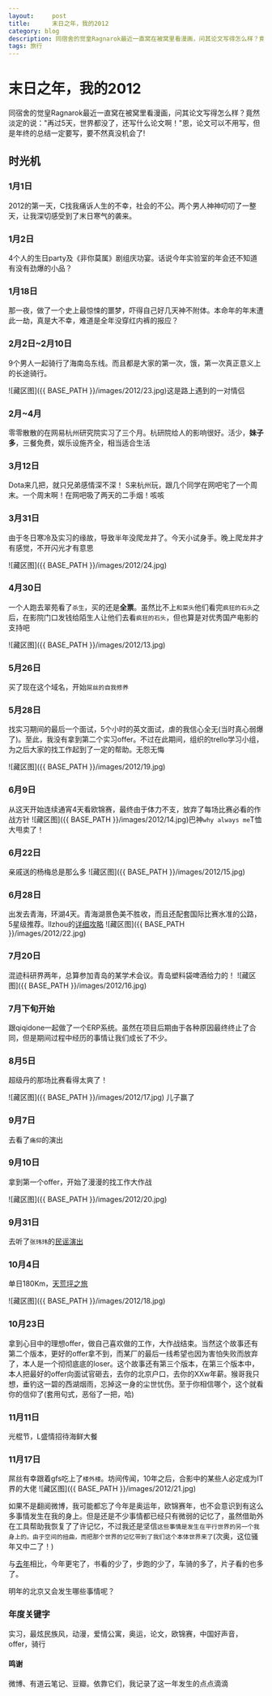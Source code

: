 ```yaml
---
layout:     post
title:      末日之年，我的2012
category: blog
description: 同宿舍的觉皇Ragnarok最近一直窝在被窝里看漫画，问其论文写得怎么样？竟然淡定的说："再过5天，世界都没了，还写什么论文啊！"恩，论文可以不用写，但是年终的总结一定要写，要不然真没机会了!
tags: 旅行
---
```


# 末日之年，我的2012
同宿舍的觉皇Ragnarok最近一直窝在被窝里看漫画，问其论文写得怎么样？竟然淡定的说："再过5天，世界都没了，还写什么论文啊！"恩，论文可以不用写，但是年终的总结一定要写，要不然真没机会了!

## 时光机

### 1月1日  

2012的第一天，C找我痛诉人生的不幸，社会的不公。两个男人神神叨叨了一整天，让我深切感受到了末日寒气的袭来。

### 1月2日  

4个人的生日party及《非你莫属》剧组庆功宴。话说今年实验室的年会还不知道有没有劲爆的小品？

### 1月18日

那一夜，做了一个史上最惊悚的噩梦，吓得自己好几天神不附体。本命年的年末遭此一劫，真是大不幸，难道是全年没穿红内裤的报应？

### 2月2日~2月10日

9个男人一起骑行了海南岛东线。而且都是大家的第一次，饿，第一次真正意义上的长途骑行。

![藏区图]({{ BASE_PATH }}/images/2012/23.jpg)这是路上遇到的一对情侣

### 2月~4月 

零零散散的在网易杭州研究院实习了三个月。杭研院给人的影响很好。活少，**妹子多**，三餐免费，娱乐设施齐全，相当适合生活

### 3月12日 

Dota来几把，就只兄弟感情深不深！ S来杭州玩，跟几个同学在网吧宅了一个周末。一个周末啊！在网吧吸了两天的二手烟！咳咳

### 3月31日 

由于冬日寒冷及实习的缘故，导致半年没爬龙井了。今天小试身手。晚上爬龙井才有感觉，不开闪光才有意思

![藏区图]({{ BASE_PATH }}/images/2012/24.jpg)

### 4月30日

一个人跑去翠苑看了`杀生`，买的还是**全票**。虽然比不上`和菜头`他们看完`疯狂的石头`之后，在影院门口发钱给陌生人让他们去看`疯狂的石头`，但也算是对优秀国产电影的支持吧

![藏区图]({{ BASE_PATH }}/images/2012/13.jpg)

### 5月26日

买了现在这个域名，开始`屌丝的自我修养`

### 5月28日

找实习期间的最后一个面试，5个小时的英文面试，虐的我信心全无(当时真心弱爆了)。至此，我没有拿到第二个实习offer。不过在此期间，组织的trello学习小组，为之后大家的找工作起到了一定的帮助。无怨无悔

![藏区图]({{ BASE_PATH }}/images/2012/19.jpg)

### 6月9日

从这天开始连续通宵4天看欧锦赛，最终由于体力不支，放弃了每场比赛必看的作战方针
![藏区图]({{ BASE_PATH }}/images/2012/14.jpg)巴神`why always me`T恤大甩卖了！

### 6月22日

亲戚送的杨梅总是那么多
![藏区图]({{ BASE_PATH }}/images/2012/15.jpg)

### 6月28日

出发去青海，环湖4天。青海湖景色美不胜收，而且还配套国际比赛水准的公路，5星级推荐。llzhou的[详细攻略](http://user.qzone.qq.com/752031445/blog/1347726928#!app=2&via=QZ.HashRefresh&pos=1347726928)
![藏区图]({{ BASE_PATH }}/images/2012/22.jpg)

### 7月20日

混迹科研界两年，总算参加青岛的某学术会议。青岛塑料袋啤酒给力的！
![藏区图]({{ BASE_PATH }}/images/2012/16.jpg)

### 7月下旬开始

跟qiqidone一起做了一个ERP系统。虽然在项目后期由于各种原因最终终止了合同，但是期间过程中经历的事情让我们成长了不少。

### 8月5日

超级丹的那场比赛看得太爽了！

![藏区图]({{ BASE_PATH }}/images/2012/17.jpg)
儿子赢了

### 9月7日

去看了`痛仰`的演出

### 9月10日

拿到第一个offer，开始了漫漫的找工作大作战

![藏区图]({{ BASE_PATH }}/images/2012/20.jpg)

### 9月31日

去听了`张玮玮`的[民谣演出](http://shihongzhi.com/folk/)

### 10月4日

单日180Km，[天荒坪之旅](http://shihongzhi.com/180km/)

![藏区图]({{ BASE_PATH }}/images/2012/18.jpg)

### 10月23日

拿到心目中的理想offer，做自己喜欢做的工作，大作战结束。当然这个故事还有第二个版本，更好的offer拿不到，而某厂的最后一线希望也因为害怕失败而放弃了，本人是一个彻彻底底的loser。这个故事还有第三个版本，在第三个版本中，本人把最好的offer向面试官砸去，去你的北京户口，去你的XXw年薪。猴哥我只想，垂钓这一碧的西湖烟雨，忘掉这一身的尘世忧伤。至于你相信哪个，这个就看你的信仰了(套用句式，恶俗了一把，哈)

### 11月11日

光棍节，L盛情招待海鲜大餐

### 11月17日

屌丝有幸跟着gfs吃上了`楼外楼`。坊间传闻，10年之后，合影中的某些人必定成为IT界的大佬
![藏区图]({{ BASE_PATH }}/images/2012/21.jpg)

如果不是翻阅微博，我可能都忘了今年是奥运年，欧锦赛年，也不会意识到有这么多事情发生在我的身上。但是还是不少事情都已经只有微弱的记忆了，虽然借助外在工具帮助我恢复了了许记忆，不过我还是坚信`这些事情是发生在平行世界的另一个我身上的。由于空间的扭曲，而把那个世界的记忆带到了我们这个本体世界来了`(次奥，这位骚年又中二了！) 

与[去年](http://www.douban.com/note/193375739/)相比，今年更宅了，书看的少了，步跑的少了，车骑的多了，片子看的也多了。

明年的北京又会发生哪些事情呢？

### 年度关键字
实习，最炫民族风，动漫，爱情公寓，奥运，论文，欧锦赛，中国好声音，offer，骑行

#### 鸣谢
微博、有道云笔记、豆瓣。依靠它们，我记录了这一年发生的点点滴滴
